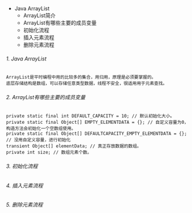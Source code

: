 
- Java ArrayList
    * ArrayList简介
    + ArrayList有哪些主要的成员变量 
    * 初始化流程
    + 插入元素流程
    * 删除元素流程

###### 1. Java ArrayList
    ArrayList是平时编程中用的比较多的集合，用归用，原理是必须要掌握的。
    底层存储结构是数组，可以存储任意类型数据，线程不安全，很适用用于元素查找。

###### 2. ArrayList有哪些主要的成员变量 
    private static final int DEFAULT_CAPACITY = 10; // 默认初始化大小。
    private static final Object[] EMPTY_ELEMENTDATA = {}; // 自定义容量为0，构造方法会初始化一个空数组使用。
    private static final Object[] DEFAULTCAPACITY_EMPTY_ELEMENTDATA = {}; // 没用自定义容量，进行初始化
    transient Object[] elementData; // 真正存放数据的数组。
    private int size; // 数组元素个数。

###### 3. 初始化流程
    

###### 4. 插入元素流程


###### 5. 删除元素流程




